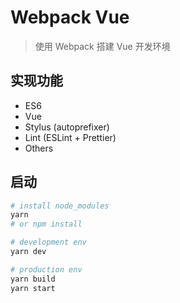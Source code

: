 # Webpack Vue

> 使用 Webpack 搭建 Vue 开发环境

## 实现功能

- ES6
- Vue
- Stylus (autoprefixer)
- Lint (ESLint + Prettier)
- Others

## 启动

```bash
# install node_modules
yarn
# or npm install

# development env
yarn dev

# production env
yarn build
yarn start
```
